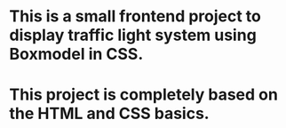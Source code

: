 # This is a small frontend project to display traffic light system using Boxmodel in CSS.

# This project is completely based on the HTML and CSS basics.